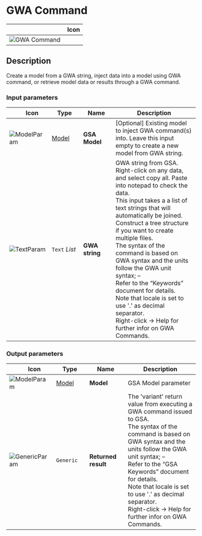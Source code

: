 # GWA Command
<!--- This file has been auto-generated, do not change it manually! Edit the generator here: https://github.com/arup-group/GSA-Grasshopper/tree/main/DocsGeneration --->

|<img width="150"/> Icon |
| ----------- |
|![GWA Command](./images/GwaCommand.png) |

## Description

Create a model from a GWA string, inject data into a model using GWA command, or retrieve model data or results through a GWA command.

### Input parameters

|<img width="20"/> Icon |<img width="200"/> Type |<img width="200"/> Name |<img width="1000"/> Description |
| ----------- | ----------- | ----------- | ----------- |
|![ModelParam](./images/ModelParam.png) |[Model](gsagh-model-parameter.md) |**GSA Model** |[Optional] Existing model to inject GWA command(s) into. Leave this input empty to create a new model from GWA string. |
|![TextParam](./images/TextParam.png) |`Text` _List_ |**GWA string** |GWA string from GSA. Right-click on any data, and select copy all. Paste into notepad to check the data. <br />This input takes a a list of text strings that will automatically be joined. Construct a tree structure if you want to create multiple files. <br />The syntax of the command is based on GWA syntax and the units follow the GWA unit syntax; –<br />Refer to the “Keywords” document for details.<br />Note that locale is set to use '.' as decimal separator.<br />Right-click -> Help for further infor on GWA Commands. |

### Output parameters

|<img width="20"/> Icon |<img width="200"/> Type |<img width="200"/> Name |<img width="1000"/> Description |
| ----------- | ----------- | ----------- | ----------- |
|![ModelParam](./images/ModelParam.png) |[Model](gsagh-model-parameter.md) |**Model** |GSA Model parameter |
|![GenericParam](./images/GenericParam.png) |`Generic` |**Returned result** |The 'variant' return value from executing a GWA command issued to GSA. <br />The syntax of the command is based on GWA syntax and the units follow the GWA unit syntax; –<br />Refer to the “GSA Keywords” document for details.<br />Note that locale is set to use '.' as decimal separator.<br />Right-click -> Help for further infor on GWA Commands. |
